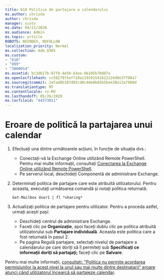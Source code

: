 ```yaml
---
title: 618 Politica de partajare a calendarului
ms.author: chrisda
author: chrisda
manager: scotv
ms.date: 04/21/2020
ms.audience: Admin
ms.topic: article
ROBOTS: NOINDEX, NOFOLLOW
localization_priority: Normal
ms.collection: Adm_O365
ms.custom:
- "618"
- "899"
- "3800014"
ms.assetid: bc3db17b-87f8-4e50-b3ee-8b105b70d67a
ms.openlocfilehash: cc5827975eff10a119281541622224d0e37f08a7
ms.sourcegitcommit: 2afad0b107d03cd8c4de0b85b5bee38a13a7960d
ms.translationtype: MT
ms.contentlocale: ro-RO
ms.lasthandoff: 05/26/2020
ms.locfileid: "44373011"
---
```

# <a name="policy-error-when-sharing-a-calendar"></a>Eroare de politică la partajarea unui calendar

1. Efectuați una dintre următoarele acțiuni, în funcție de situația dvs.:
    - Conectați-vă la Exchange Online utilizând Remote PowerShell. Pentru mai multe informații, consultați [Conectarea la Exchange Online utilizând Remote PowerShell](https://technet.microsoft.com/library/jj984289%28v=exchg.160%29.aspx).
    - Pe serverul local, deschideți Componentă de administrare Exchange.
2. Determinați politica de partajare care este atribuită utilizatorului. Pentru aceasta, executați următoarea comandă și notați politica returnată:

    `
    Get-Mailbox User1 | fl *sharing*
    `

3. Actualizați politica de partajare pentru utilizator. Pentru a proceda astfel, urmați acești pași:
    - Deschideți centrul de administrare Exchange.
    - Faceți clic pe **Organizație**, apoi faceți dublu clic pe politica atribuită utilizatorului sub **Partajare individuală**. Aceasta este politica care a fost returnată în pasul 2.
    - Pe pagina Regulă partajare, selectați nivelul de partajare a calendarului pe care doriți să îl permiteți sub **Specificați ce informații doriți să partajați;** faceți clic pe **Salvare**.

Pentru mai multe informații, [consultați: "Politica nu permite acordarea permisiunilor la acest nivel la unul sau mai multe dintre destinatarii" eroare atunci când utilizatorul încearcă să partajeze calendar](https://docs.microsoft.com/exchange/troubleshoot/calendar-sharing/policy-permissions-issue).
